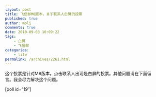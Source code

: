 ```yaml
---
layout: post
title: 飞信邮M8版本，关于联系人白屏的投票
published: true
author: moli
comments: true
date: 2010-09-03 10:09:22
tags:
    - 白屏
    - 飞信邮
categories:
    - life
permalink: /archives/2261.html
---
```

这个投票是针对M8版本，点击联系人出现是白屏的投票。其他问题请在下面留言。我会尽力解决这个问题。

[poll id=&#8221;19&#8243;]